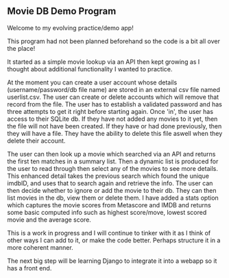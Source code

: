 <h2>Movie DB Demo Program</h2>

Welcome to my evolving practice/demo app!

This program had not been planned beforehand so the code is a bit all over the place!

It started as a simple movie lookup via an API then kept growing as I thought about additional functionality I wanted to practice.

At the moment you can create a user account whose details (username/password/db file name) are stored in an external csv file named userlist.csv.
The user can create or delete accounts which will remove that record from the file.
The user has to establish a validated password and has three attempts to get it right before starting again.
Once 'in', the user has access to their SQLite db. If they have not added any movies to it yet, then the file will not have been created.
If they have or had done previously, then they will have a file. They have the ability to delete this file aswell when they delete their account.

The user can then look up a movie which searched via an API and returns the first ten matches in a summary list. Then a dynamic list is produced for the user to read through then select any of the movies to see more details.
This enhanced detail takes the previous search which found the unique imdbID, and uses that to search again and retrieve the info.
The user can then decide whether to ignore or add the movie to their db.
They can then list movies in the db, view them or delete them. 
I have added a stats option which captures the movie scores from Metascore and IMDB and returns some basic computed info such as highest score/move, lowest scored movie and the average score.



This is a work in progress and I will continue to tinker with it as I think of other ways I can add to it, or make the code better. Perhaps structure it in a more coherent manner.

The next big step will be learning Django to integrate it into a webapp so it has a front end.
 
